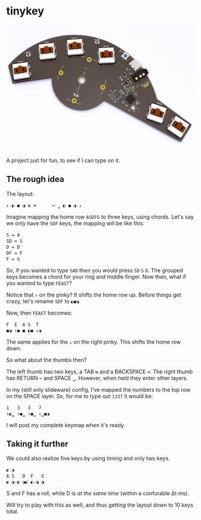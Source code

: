 # tinykey

![tinykey design](img/tinykey.png)

A project just for fun, to see if I can type on it.

## The rough idea

The layout:

```
↑ ◐ ● ◑ ↹ ⌫      ↩ ␣ ◐ ● ◑ ↓
```

Imagine mapping the home row `ASDFG` to three keys, using chords.
Let's say we only have the `SDF` keys, the mapping will be like this:

```
S = A
SD = S
D = D
DF = F
F = G
```

So, if you wanted to type `SAD` then you would press `SD` `S` `D`. The grouped keys becomes a chord for your ring and middle finger.
Now then, what if you wanted to type `FEAST`?

Notice that `↑` on the pinky? It shifts the home row up.
Before things get crazy, let's rename `SDF` to `◐●◑`.

Now, then `FEAST` becomes:

```
F  E  A S  T
●◑ ↑● ● ◐● ↑◑ 
```

The same applies for the `↓` on the right pinky. This shifts the home row down.

So what about the thumbs then?

The left thumb has two keys, a TAB `↹` and a BACKSPACE `⌫`. 
The right thumb has RETURN `↩` and SPACE `␣`.
However, when held they enter other layers.

In my (still only slideware) config, I've mapped the numbers to the top row on the SPACE layer.
So, for me to type out `1337` it would be:

```
1   3   3   7
↑◐␣ ↑●␣ ↑●␣ ↑␣●◑
```

I will post my complete keymap when it's ready.

## Taking it further

We could also realize five keys by using timing and only two keys.

```
◐ ◑
A S   D  F   G
◐ ◑-◐ ◑◐ ◐-◑ ◑
```

S and F has a roll, while D is _at the same time_ (within a confurable Δt ms).

Will try to play with this as well, and thus getting the layout down to 10 keys total.